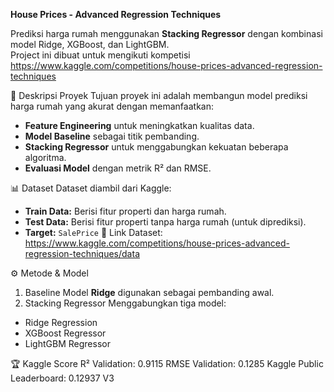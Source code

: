 **House Prices - Advanced Regression Techniques**

Prediksi harga rumah menggunakan **Stacking Regressor** dengan kombinasi model Ridge, XGBoost, dan LightGBM.  
Project ini dibuat untuk mengikuti kompetisi https://www.kaggle.com/competitions/house-prices-advanced-regression-techniques 

📌 Deskripsi Proyek
Tujuan proyek ini adalah membangun model prediksi harga rumah yang akurat dengan memanfaatkan:
- **Feature Engineering** untuk meningkatkan kualitas data.
- **Model Baseline** sebagai titik pembanding.
- **Stacking Regressor** untuk menggabungkan kekuatan beberapa algoritma.
- **Evaluasi Model** dengan metrik R² dan RMSE.

📊 Dataset
Dataset diambil dari Kaggle:
- **Train Data:** Berisi fitur properti dan harga rumah.
- **Test Data:** Berisi fitur properti tanpa harga rumah (untuk diprediksi).
- **Target:** `SalePrice`
📎 Link Dataset: https://www.kaggle.com/competitions/house-prices-advanced-regression-techniques/data

⚙️ Metode & Model
1. Baseline Model
   **Ridge** digunakan sebagai pembanding awal.
2. Stacking Regressor
  Menggabungkan tiga model:
- Ridge Regression
- XGBoost Regressor
- LightGBM Regressor

🏆 Kaggle Score
R² Validation: 0.9115
RMSE Validation: 0.1285
Kaggle Public Leaderboard: 0.12937 V3
